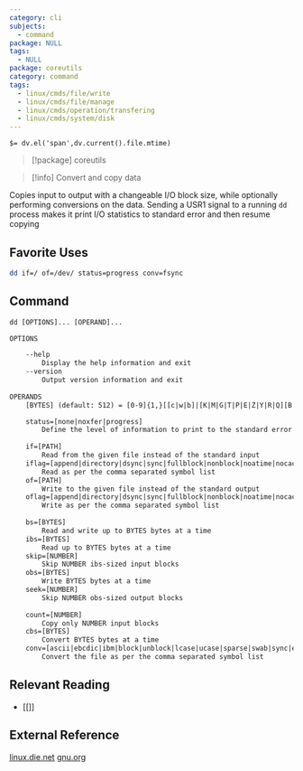 ```yaml
---
category: cli
subjects:
  - command
package: NULL
tags:
  - NULL
package: coreutils
category: command
tags:
  - linux/cmds/file/write
  - linux/cmds/file/manage
  - linux/cmds/operation/transfering
  - linux/cmds/system/disk
---
```


`$= dv.el('span',dv.current().file.mtime)`
> [!package] coreutils

> [!info] Convert and copy data

Copies input to output with a changeable I/O block size, while optionally performing conversions on the data. Sending a USR1 signal to a running ``dd`` process makes it print I/O statistics to standard error and then resume copying

## Favorite Uses
```sh
dd if=/ of=/dev/ status=progress conv=fsync
```

## Command
```txt
dd [OPTIONS]... [OPERAND]...

OPTIONS

	--help
		Display the help information and exit 
	--version
		Output version information and exit
	
OPERANDS
	[BYTES] (default: 512) = [0-9]{1,}[[c|w|b]|[K|M|G|T|P|E|Z|Y|R|Q][B|iB]]

	status=[none|noxfer|progress]
		Define the level of information to print to the standard error
	
	if=[PATH]
		Read from the given file instead of the standard input
	iflag=[append|directory|dsync|sync|fullblock|nonblock|noatime|nocache|noctty|nofollow]
		Read as per the comma separated symbol list
	of=[PATH]
		Write to the given file instead of the standard output
	oflag=[append|directory|dsync|sync|fullblock|nonblock|noatime|nocache|noctty|nofollow]
		Write as per the comma separated symbol list
	
	bs=[BYTES]
		Read and write up to BYTES bytes at a time
	ibs=[BYTES]
		Read up to BYTES bytes at a time
	skip=[NUMBER]
		Skip NUMBER ibs-sized input blocks
	obs=[BYTES]
		Write BYTES bytes at a time
	seek=[NUMBER]
		Skip NUMBER obs-sized output blocks
	
	count=[NUMBER]
		Copy only NUMBER input blocks
	cbs=[BYTES]
		Convert BYTES bytes at a time
	conv=[ascii|ebcdic|ibm|block|unblock|lcase|ucase|sparse|swab|sync|excl|nocreat|notrunc|noerror|fdatasync|fsync]
		Convert the file as per the comma separated symbol list
```

## Relevant Reading
- [[]]

## External Reference
[linux.die.net](https://linux.die.net/man/1/dd)
[gnu.org](https://www.gnu.org/software/coreutils/manual/html_node/dd-invocation.html#dd-invocation)
